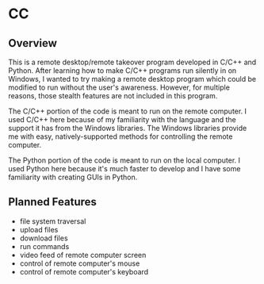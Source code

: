 # CC

## Overview
This is a remote desktop/remote takeover program developed in C/C++ and Python. After learning how to make C/C++ programs run silently in on Windows, I wanted to try making a remote desktop program which could be modified to run without the user's awareness. However, for multiple reasons, those stealth features are not included in this program.

The C/C++ portion of the code is meant to run on the remote computer. I used C/C++ here because of my familiarity with the language and the support it has from the Windows libraries. The Windows libraries provide me with easy, natively-supported methods for controlling the remote computer.

The Python portion of the code is meant to run on the local computer. I used Python here because it's much faster to develop and I have some familiarity with creating GUIs in Python.

## Planned Features
* file system traversal
* upload files
* download files
* run commands
* video feed of remote computer screen
* control of remote computer's mouse
* control of remote computer's keyboard
